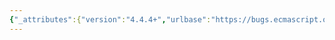 ```yaml
---
{"_attributes":{"version":"4.4.4+","urlbase":"https://bugs.ecmascript.org/","maintainer":"dherman@mozilla.com"},"bug":{"bug_id":1146,"creation_ts":"2012-12-19 08:48:00 -0800","short_desc":"15.7.4.6: check for \"fractionDigits != undefined\" in step 9 not necessary","delta_ts":"2013-07-15 17:03:46 -0700","product":"Draft for 6th Edition","component":"editorial issue","version":"Rev 12: November 22, 2012 Draft","rep_platform":"All","op_sys":"All","bug_status":"RESOLVED","resolution":"FIXED","priority":"Normal","bug_severity":"enhancement","everconfirmed":true,"reporter":{"uid":"andrebargull","name":"André Bargull"},"assigned_to":{"uid":"allen","name":"Allen Wirfs-Brock"},"long_desc":[{"commentid":3038,"comment_count":0,"who":{"uid":"andrebargull","name":"André Bargull"},"bug_when":"2012-12-19 08:48:18 -0800","thetext":"Step 9 tests for \"fractionDigits is not undefined\", but that's not necessary, cf. 15.7.4.5 Number.prototype.toFixed which has the same function domain restriction but doesn't use that additional check."},{"commentid":4370,"comment_count":1,"who":{"uid":"allen","name":"Allen Wirfs-Brock"},"bug_when":"2013-07-11 17:13:24 -0700","thetext":"fixed in rev 16 editor's draft"},{"commentid":4443,"comment_count":2,"who":{"uid":"allen","name":"Allen Wirfs-Brock"},"bug_when":"2013-07-15 17:03:46 -0700","thetext":"fixed in rev16 draft.  July 15, 2013"}]}}
---
```

